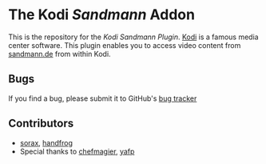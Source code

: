 # The Kodi _Sandmann_ Addon

This is the repository for the _Kodi Sandmann Plugin_.
[Kodi](https://kodi.tv) is a famous media center software.
This plugin enables you to access video content from
[sandmann.de](http://www.sandmann.de) from within Kodi.

## Bugs

If you find a bug, please submit it to GitHub's
[bug tracker](https://github.com/sorax/plugin.video.sandmann/issues)

## Contributors

- [sorax](https://github.com/sorax), [handfrog](https://github.com/handfrog)
- Special thanks to [chefmagier](https://github.com/chefmagier), [yafp](https://github.com/yafp)
